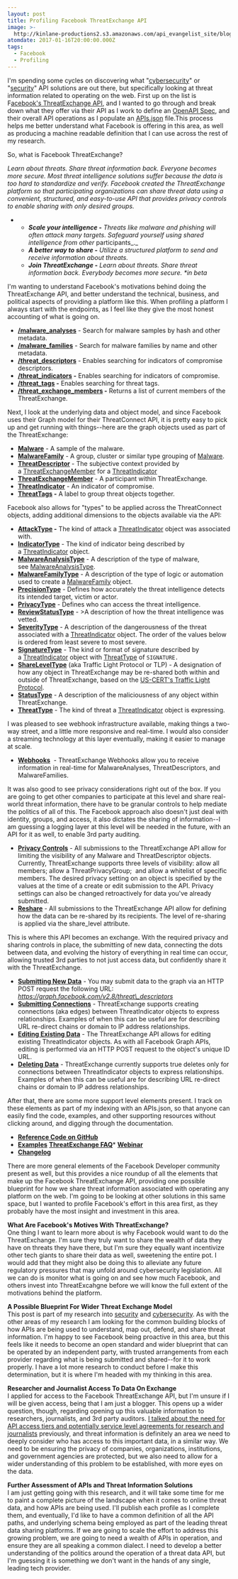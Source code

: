```yaml
---
layout: post
title: Profiling Facebook ThreatExchange API
image: >-
  http://kinlane-productions2.s3.amazonaws.com/api_evangelist_site/blog/screen_shot_2017_01_15_at_6.40.58_pm.png
atomdate: 2017-01-16T20:00:00.000Z
tags:
  - Facebook
  - Profiling
---
```

I'm spending some cycles on discovering what "[cybersecurity](http://cybersecurity.apievangelist.com)" or "[security](http://security.apievangelist.com/)" API solutions are out there, but specifically looking at threat information related to operating on the web. First up on the list is F[acebook's ThreatExchange API](https://developers.facebook.com/docs/threat-exchange/v2.8), and I wanted to go through and break down what they offer via their API as I work to define an [OpenAPI Spec](http://openapis.org), and their overall API operations as I populate an [APIs.json](http://apisjson.org) file.This process helps me better understand what Facebook is offering in this area, as well as producing a machine readable definition that I can use across the rest of my research. 

So, what is Facebook ThreatExchange?

_Learn about threats. Share threat information back. Everyone becomes more secure. Most threat intelligence solutions suffer because the data is too hard to standardize and verify. Facebook created the ThreatExchange platform so that participating organizations can share threat data using a convenient, structured, and easy-to-use API that provides privacy controls to enable sharing with only desired groups._

*    
    *   _**Scale your intelligence -** Threats like malware and phishing will often attack many targets. Safeguard yourself using shared intelligence from other_ participants_._
    *   _**A better way to share -** Utilize a structured platform to send and receive information about threats._
    *   _**Join ThreatExchange -** Learn about threats. Share threat information back. Everybody becomes more secure. \*in beta_

I'm wanting to understand Facebook's motivations behind doing the ThreatExchange API, and better understand the technical, business, and political aspects of providing a platform like this. When profiling a platform I always start with the endpoints, as I feel like they give the most honest accounting of what is going on.

*   **[/malware\_analyses](https://developers.facebook.com/docs/threat-exchange/reference/apis/malware-analyses)** \- Search for malware samples by hash and other metadata.
*   **[/malware\_families](https://developers.facebook.com/docs/threat-exchange/reference/apis/malware-families)** - Search for malware families by name and other metadata.
*   **[/threat\_descriptors](https://developers.facebook.com/docs/threat-exchange/reference/apis/threat-descriptors)** \- Enables searching for indicators of compromise descriptors.
*   **[/threat\_indicators](https://developers.facebook.com/docs/threat-exchange/reference/apis/threat-indicators) -** Enables searching for indicators of compromise.
*   **[/threat\_tags](https://developers.facebook.com/docs/threat-exchange/reference/apis/threat-tags) -** Enables searching for threat tags.
*   **[/threat\_exchange\_members](https://developers.facebook.com/docs/threat-exchange/reference/apis/threat-exchange-members) -** Returns a list of current members of the ThreatExchange.

Next, I look at the underlying data and object model, and since Facebook uses their Graph model for their ThreatConnect API, it is pretty easy to pick up and get running with things--here are the graph objects used as part of the ThreatExchange:

*   **[Malware](https://developers.facebook.com/docs/threat-exchange/reference/apis/malware)** \- A sample of the malware.
*   **[MalwareFamily](https://developers.facebook.com/docs/threat-exchange/reference/apis/malware-family)** - A group, cluster or similar type grouping of [Malware](https://developers.facebook.com/docs/threat-exchange/reference/apis/malware).
*   **[ThreatDescriptor](https://developers.facebook.com/docs/threat-exchange/reference/apis/threat-descriptor)** \- The subjective context provided by a [ThreatExchangeMember](https://developers.facebook.com/docs/threat-exchange/reference/apis/threat-exchange-member) for a [ThreatIndicator](https://developers.facebook.com/docs/threat-exchange/reference/apis/threat-indicator)
*   **[ThreatExchangeMember](https://developers.facebook.com/docs/threat-exchange/reference/apis/threat-exchange-member)** \- A participant within ThreatExchange.
*   **[ThreatIndicator](https://developers.facebook.com/docs/threat-exchange/reference/apis/threat-indicator)** \- An indicator of compromise.
*   **[ThreatTags](https://developers.facebook.com/docs/threat-exchange/reference/apis/threattags) -** A label to group threat objects together.

Facebook also allows for "types" to be applied across the ThreatConnect objects, adding additional dimensions to the objects available via the API:

*   **[AttackType](https://developers.facebook.com/docs/threat-exchange/reference/apis/attack-type) -** The kind of attack a [ThreatIndicator](https://developers.facebook.com/docs/threat-exchange/reference/apis/threat-indicator) object was associated with.
*   **[IndicatorType](https://developers.facebook.com/docs/threat-exchange/reference/apis/indicator-type)** - The kind of indicator being described by a [ThreatIndicator](https://developers.facebook.com/docs/threat-exchange/reference/apis/threat-indicator) object.
*   **[MalwareAnalysisType](https://developers.facebook.com/docs/threat-exchange/reference/apis/malware-analysis-type)** - A description of the type of malware, see [MalwareAnalysisType](https://developers.facebook.com/docs/threat-exchange/reference/apis/malware-analysis-type).
*   **[MalwareFamilyType](https://developers.facebook.com/docs/threat-exchange/reference/apis/malware-family-type)** - A description of the type of logic or automation used to create a [MalwareFamily](https://developers.facebook.com/docs/threat-exchange/reference/apis/malware-family) object.
*   **[PrecisionType](https://developers.facebook.com/docs/threat-exchange/reference/apis/precision-type)** - Defines how accurately the threat intelligence detects its intended target, victim or actor.
*   **[PrivacyType](https://developers.facebook.com/docs/threat-exchange/reference/apis/privacy-type)** - Defines who can access the threat intelligence.
*   **[ReviewStatusType](https://developers.facebook.com/docs/threat-exchange/reference/apis/review-status-type)** - >A description of how the threat intelligence was vetted.
*   **[SeverityType](https://developers.facebook.com/docs/threat-exchange/reference/apis/severity-type)** - A description of the dangerousness of the threat associated with a [ThreatIndicator](https://developers.facebook.com/docs/threat-exchange/reference/apis/threat-indicator) object. The order of the values below is ordered from least severe to most severe.
*   **[SignatureType](https://developers.facebook.com/docs/threat-exchange/reference/apis/signature-type)** - The kind or format of signature described by a [ThreatIndicator](https://developers.facebook.com/docs/threat-exchange/reference/apis/threat-indicator) object with [ThreatType](https://developers.facebook.com/docs/threat-exchange/reference/apis/threat-type) of `SIGNATURE.`
*   **[ShareLevelType](https://developers.facebook.com/docs/threat-exchange/reference/apis/share-level-type)** (aka Traffic Light Protocol or TLP) - A designation of how any object in ThreatExchange may be re-shared both within and outside of ThreatExchange, based on the [US-CERT's Traffic Light Protocol](https://l.facebook.com/l.php?u=https%3A%2F%2Fwww.us-cert.gov%2Ftlp%2F&h=wAQFD5gM2&s=1).
*   **[StatusType](https://developers.facebook.com/docs/threat-exchange/reference/apis/status-type)** - A description of the maliciousness of any object within ThreatExchange.
*   **[ThreatType](https://developers.facebook.com/docs/threat-exchange/reference/apis/threat-type)** - The kind of threat a [ThreatIndicator](https://developers.facebook.com/docs/threat-exchange/reference/apis/threat-indicator) object is expressing.

I was pleased to see webhook infrastructure available, making things a two-way street, and a little more responsive and real-time. I would also consider a streaming technology at this layer eventually, making it easier to manage at scale.

*   **[Webhooks](https://developers.facebook.com/docs/threat-exchange/webhooks)**  - ThreatExchange Webhooks allow you to receive information in real-time for MalwareAnalyses, ThreatDescriptors, and MalwareFamilies.

It was also good to see privacy considerations right out of the box. If you are going to get other companies to participate at this level and share real-world threat information, there have to be granular controls to help mediate the politics of all of this. The Facebook approach also doesn't just deal with identity, groups, and access, it also dictates the sharing of information--I am guessing a logging layer at this level will be needed in the future, with an API for it as well, to enable 3rd party auditing.

*   **[Privacy Controls](https://developers.facebook.com/docs/threat-exchange/reference/privacy)** \- All submissions to the ThreatExchange API allow for limiting the visibility of any Malware and ThreatDescriptor objects. Currently, ThreatExchange supports three levels of visibility: allow all members; allow a ThreatPrivacyGroup;  and allow a whitelist of specific members. The desired privacy setting on an object is specified by the values at the time of a create or edit submission to the API. Privacy settings can also be changed retroactively for data you've already submitted.
*   **[Reshare](https://developers.facebook.com/docs/threat-exchange/reference/resharing)** - All submissions to the ThreatExchange API allow for defining how the data can be re-shared by its recipients. The level of re-sharing is applied via the share\_level attribute.

This is where this API becomes an exchange. With the required privacy and sharing controls in place, the submitting of new data, connecting the dots between data, and evolving the history of everything in real time can occur, allowing trusted 3rd parties to not just access data, but confidently share it with the ThreatExchange.

*   **[Submitting New Data](https://developers.facebook.com/docs/threat-exchange/reference/submitting/v2.8)** - You may submit data to the graph via an HTTP POST request the following URL: _https://graph.facebook.com/v2.8/threat\_descriptors_
*   **[Submitting Connections](https://developers.facebook.com/docs/threat-exchange/reference/submitting-connections)** - ThreatExchange supports creating connections (aka edges) between ThreatIndicator objects to express relationships. Examples of when this can be useful are for describing URL re-direct chains or domain to IP address relationships.
*   **[Editing Existing Data](https://developers.facebook.com/docs/threat-exchange/reference/editing)** - The ThreatExchange API allows for editing existing ThreatIndicator objects. As with all Facebook Graph APIs, editing is performed via an HTTP POST request to the object's unique ID URL.
*   **[Deleting Data](https://developers.facebook.com/docs/threat-exchange/reference/deleting)** - ThreatExchange currently supports true deletes only for connections between ThreatIndicator objects to express relationships. Examples of when this can be useful are for describing URL re-direct chains or domain to IP address relationships.

After that, there are some more support level elements present. I track on these elements as part of my indexing with an APIs.json, so that anyone can easily find the code, examples, and other supporting resources without clicking around, and digging through the documentation.

*   **[Reference Code on GitHub](https://github.com/facebook/ThreatExchange/)**
*   **[Examples](https://developers.facebook.com/docs/threat-exchange/examples/v2.8)**
[**ThreatExchange FAQ**](https://developers.facebook.com/docs/threat-exchange/FAQ)*   **[Webinar](https://developers.facebook.com/docs/threat-exchange/webinar)**
*   **[Changelog](https://developers.facebook.com/docs/threat-exchange/reference/changelog/v2.8)**

There are more general elements of the Facebook Developer community present as well, but this provides a nice roundup of all the elements that make up the Facebook ThreatExchange API, providing one possible blueprint for how we share threat information associated with operating any platform on the web. I'm going to be looking at other solutions in this same space, but I wanted to profile Facebook's effort in this area first, as they probably have the most insight and investment in this area. 

**What Are Facebook's Motives With ThreatExchange?**  
One thing I want to learn more about is why Facebook would want to do the ThreatExchange. I'm sure they truly want to share the wealth of data they have on threats they have there, but I'm sure they equally want incentivize other tech giants to share their data as well, sweetening the entire pot. I would add that they might also be doing this to alleviate any future regulatory pressures that may unfold around cybersecurity legislation. All we can do is monitor what is going on and see how much Facebook, and others invest into ThreatExcahgne before we will know the full extent of the motivations behind the platform.

**A Possible Blueprint For Wider Threat Exchange Model**   
This post is part of my research into [security](http://apievangelist.com) and [cybersecurity](http://cybersecurity.apievangelist.com). As with the other areas of my research I am looking for the common building blocks of how APIs are being used to understand, map out, defend, and share threat information. I'm happy to see Facebook being proactive in this area, but this feels like it needs to become an open standard and wider blueprint that can be operated by an independent party, with trusted arrangements from each provider regarding what is being submitted and shared--for it to work properly. I have a lot more research to conduct before I make this determination, but it is where I'm headed with my thinking in this area. 

**Researcher and Journalist Access To Data On Exchange**  
I applied for access to the Facebook ThreatExchange API, but I'm unsure if I will be given access, being that I am just a blogger. This opens up a wider question, though, regarding opening up this valuable information to researchers, journalists, and 3rd party auditors. [I talked about the need for API access tiers and potentially service level agreements for research and journalists](http://apievangelist.com/2017/01/09/service-level-agreements-for-researchers-who-depend-on-apis/) previously, and threat information is definitely an area we need to deeply consider who has access to this important data, in a similar way. We need to be ensuring the privacy of companies, organizations, institutions, and government agencies are protected, but we also need to allow for a wider understanding of this problem to be established, with more eyes on the data.

**Further Assessment of APIs and Threat Information Solutions**  
I am just getting going with this research, and it will take some time for me to paint a complete picture of the landscape when it comes to online threat data, and how APIs are being used. I'll publish each profile as I complete them, and eventually, I'd like to have a common definition of all the API paths, and underlying schema being employed as part of the leading threat data sharing platforms. If we are going to scale the effort to address this growing problem, we are going to need a wealth of APIs in operation, and ensure they are all speaking a common dialect. I need to develop a better understanding of the politics around the operation of a threat data API, but I'm guessing it is something we don't want in the hands of any single, leading tech provider.
